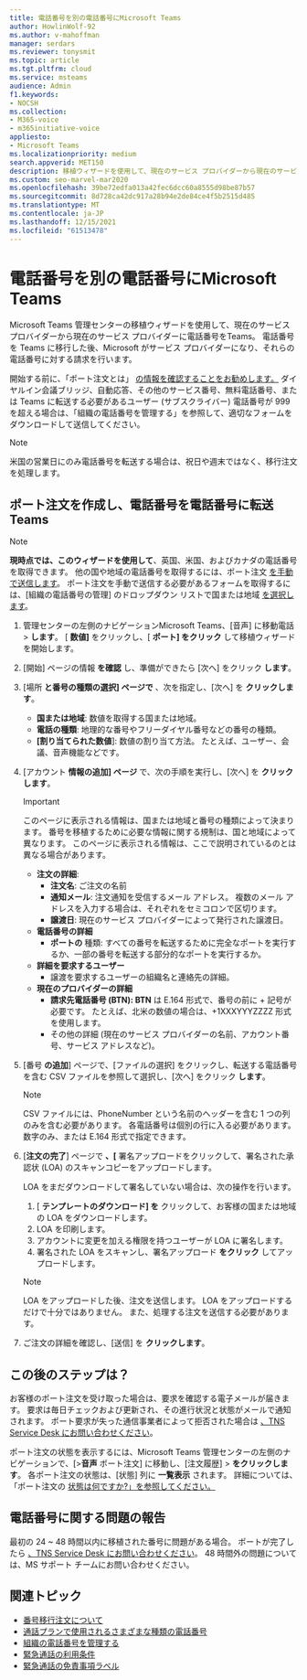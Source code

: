 ```yaml
---
title: 電話番号を別の電話番号にMicrosoft Teams
author: HowlinWolf-92
ms.author: v-mahoffman
manager: serdars
ms.reviewer: tonysmit
ms.topic: article
ms.tgt.pltfrm: cloud
ms.service: msteams
audience: Admin
f1.keywords:
- NOCSH
ms.collection:
- M365-voice
- m365initiative-voice
appliesto:
- Microsoft Teams
ms.localizationpriority: medium
search.appverid: MET150
description: 移植ウィザードを使用して、現在のサービス プロバイダーから現在のサービス プロバイダーに電話番号を転送する方法Microsoft Teams。
ms.custom: seo-marvel-mar2020
ms.openlocfilehash: 39be72edfa013a42fec6dcc60a8555d98be87b57
ms.sourcegitcommit: 8d728ca42dc917a28b94e2de84ce4f5b2515d485
ms.translationtype: MT
ms.contentlocale: ja-JP
ms.lasthandoff: 12/15/2021
ms.locfileid: "61513478"
---
```

# <a name="transfer-phone-numbers-to-microsoft-teams"></a>電話番号を別の電話番号にMicrosoft Teams

Microsoft Teams 管理センターの移植ウィザードを使用して、現在のサービス プロバイダーから現在のサービス プロバイダーに電話番号をTeams。 電話番号を Teams に移行した後、Microsoft がサービス プロバイダーになり、それらの電話番号に対する請求を行います。

開始する前に、「ポート注文とは」 [の情報を確認することをお勧めします。](port-order-overview.md) ダイヤルイン会議ブリッジ、自動応答、その他のサービス番号、無料電話番号、または Teams に転送する必要があるユーザー (サブスクライバー) 電話番号が 999 を超える場合は、「組織の電話番号を管理する」[](../manage-phone-numbers-for-your-organization/manage-phone-numbers-for-your-organization.md)を参照して、適切なフォームをダウンロードして送信してください。

  > [!NOTE]
  > 米国の営業日にのみ電話番号を転送する場合は、祝日や週末ではなく、移行注文を処理します。

## <a name="create-a-port-order-and-transfer-your-phone-numbers-to-teams"></a>ポート注文を作成し、電話番号を電話番号に転送Teams

> [!NOTE]
> **現時点では、このウィザードを使用して**、英国、米国、およびカナダの電話番号を取得できます。 他の国や地域の電話番号を取得するには、ポート注文 [を手動で送信します](manually-submit-port-order.md)。 ポート注文を手動で送信する必要があるフォームを取得するには、[組織の電話番号の管理] のドロップダウン リストで国または地域 [を選択します](../manage-phone-numbers-for-your-organization/manage-phone-numbers-for-your-organization.md)。

1. 管理センターの左側のナビゲーションMicrosoft Teams、[音声] に移動電話  >  **します**。 [ **数値]** をクリックし、[ **ポート] をクリック** して移植ウィザードを開始します。
2. [開始] ページの情報 **を確認** し、準備ができたら [次へ] をクリック **します**。
3. [場所 **と番号の種類の選択] ページで** 、次を指定し、[次へ] を **クリックします**。

    - **国または地域**: 数値を取得する国または地域。
    - **電話の種類**: 地理的な番号やフリーダイヤル番号などの番号の種類。
    - **[割り当てられた数値**]: 数値の割り当て方法。 たとえば、ユーザー、会議、音声機能などです。

4. [アカウント **情報の追加] ページ** で、次の手順を実行し、[次へ] を **クリックします**。

    > [!IMPORTANT]
    > このページに表示される情報は、国または地域と番号の種類によって決まります。 番号を移植するために必要な情報に関する規制は、国と地域によって異なります。 このページに表示される情報は、ここで説明されているのとは異なる場合があります。

    - **注文の詳細**: 
        - **注文名**: ご注文の名前
        - **通知メール**: 注文通知を受信するメール アドレス。 複数のメール アドレスを入力する場合は、それぞれをセミコロンで区切ります。
        - **譲渡日**: 現在のサービス プロバイダーによって発行された譲渡日。
    - **電話番号の詳細**
        - **ポートの** 種類: すべての番号を転送するために完全なポートを実行するか、一部の番号を転送する部分的なポートを実行するか。
    - **詳細を要求するユーザー**  
        - 譲渡を要求するユーザーの組織名と連絡先の詳細。
    - **現在のプロバイダーの詳細**
        - **請求先電話番号 (BTN): BTN** は E.164 形式で、番号の前に + 記号が必要です。 たとえば、北米の数値の場合は、+1XXXYYYZZZZ 形式を使用します。
        - その他の詳細 (現在のサービス プロバイダーの名前、アカウント番号、サービス アドレスなど)。
            
5. [番号 **の追加**] ページで、[ファイルの選択] をクリックし、転送する電話番号を含む CSV ファイルを参照して選択し、[次へ] をクリック **します**。  

    > [!NOTE]
    > CSV ファイルには、PhoneNumber という名前のヘッダーを含む 1 つの列のみを含む必要があります。 各電話番号は個別の行に入る必要があります。数字のみ、または E.164 形式で指定できます。

6. [**注文の完了**] ページで **、[** 署名アップロードをクリックして、署名された承認状 (LOA) のスキャンコピーをアップロードします。

    LOA をまだダウンロードして署名していない場合は、次の操作を行います。
    
    1. [ **テンプレートのダウンロード] を** クリックして、お客様の国または地域の LOA をダウンロードします。 
    2. LOA を印刷します。
    3. アカウントに変更を加える権限を持つユーザーが LOA に署名します。
    4. 署名された LOA をスキャンし、署名アップロード **をクリック** してアップロードします。

    > [!NOTE]
    > LOA をアップロードした後、注文を送信します。 LOA をアップロードするだけで十分ではありません。 また、処理する注文を送信する必要があります。

7. ご注文の詳細を確認し、[送信] を **クリックします**。


## <a name="what-happens-next"></a>この後のステップは？

お客様のポート注文を受け取った場合は、要求を確認する電子メールが届きます。 要求は毎日チェックおよび更新され、その進行状況と状態がメールで通知されます。 ポート要求が失った通信事業者によって拒否された場合は [、TNS Service Desk にお問い合わせください](../manage-phone-numbers-for-your-organization/contact-tns-service-desk.md)。

ポート注文の状態を表示するには、Microsoft Teams 管理センターの左側のナビゲーションで、[>**音声** ポート注文] に移動し、[注文履歴]  >  **をクリックします**。 各ポート注文の状態は、[状態] 列に **一覧表示** されます。 詳細については、「ポート注文の [状態は何ですか?」を参照してください。](port-order-status.md)


## <a name="reporting-telephone-number-issues"></a>電話番号に関する問題の報告
最初の 24 ~ 48 時間以内に移植された番号に問題がある場合。 ポートが完了したら [、TNS Service Desk にお問い合わせください](../manage-phone-numbers-for-your-organization/contact-tns-service-desk.md)。 48 時間外の問題については、MS サポート チームにお問い合わせください。

## <a name="related-topics"></a>関連トピック

- [番号移行注文について](port-order-overview.md)
- [通話プランで使用されるさまざまな種類の電話番号](../different-kinds-of-phone-numbers-used-for-calling-plans.md)
- [組織の電話番号を管理する](../manage-phone-numbers-for-your-organization/manage-phone-numbers-for-your-organization.md)
- [緊急通話の利用条件](../emergency-calling-terms-and-conditions.md)
- [緊急通話の免責事項ラベル](https://github.com/MicrosoftDocs/OfficeDocs-SkypeForBusiness/blob/live/Teams/downloads/emergency-calling/emergency-calling-label-(en-us)-(v.1.0).zip?raw=true)
